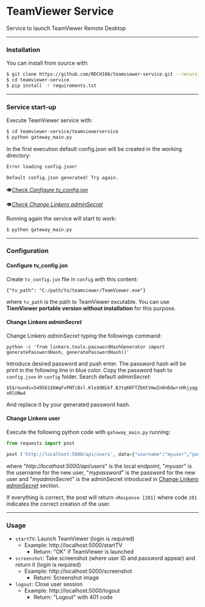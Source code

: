 # TeamViewer Service

Service to launch TeamViewer Remote Desktop

---------------------

### Installation

You can install from source with:

``` bash
$ git clone https://github.com/RDCH106/teamviewer-service.git --recursive
$ cd teamviewer-service
$ pip install -r requirements.txt
```

---------------------

### Service start-up

Execute TeamViewer service with:

``` bash
$ cd teamviewer-service/teamviewerservice
$ python gateway_main.py
```

In the first execution default config.json will be created in the working directory:

``` bash
Error loading config.json!

Default config.json generated! Try again.
```

👁️[*Check Configure tv_config.jon*](#configure-tv_configjon)

👁️[*Check Change Linkero adminSecret*](#change-linkero-adminsecret)

Running again the service will start to work:

``` bash
$ python gateway_main.py
```

---------------------

### Configuration

#### Configure tv_config.jon

Create `tv_config.jon` file in `config` with this content:

```
{"tv_path": "C:/path/to/teamviewer/TeamViewer.exe"}
```

where `tv_path` is the path to TeamViewer excutable. You can use **TiemViewer portable version without installation** for this purpose.

#### Change Linkero *adminSecret*

Change Linkero *adminSecret* typing the followings command:

```
python -c 'from linkero.tools.passwordHashGenerator import generatePasswordHash; generatePasswordHash()'
```

Introduce desired password and push enter. The password hash will be print in the following line in blue color. Copy the password hash to `config.json` in `config` folder. Search default *adminSecret*:

`$5$rounds=549561$kWqFvPNTcBsl.Kle$ONikf.BJtqKKFTZbUtVmwZn0nDdwrsHhjyqgxRlUNw4`

And replace it by your generated password hash.

#### Change Linkero user

Execute the following python code with `gateway_main.py` running:

```py
from requests import post

post ('http://localhost:5000/api/users', data={"username":"myuser","password":"mypassword","secret":"myadminSecret"})
```

where "*http://localhost:5000/api/users*" is the local endpoint, "*myuser*" is the username for the new user, "*mypassword*" is the password for the new user and "*myadminSecret*" is the adminSecret introduced in [Change Linkero *adminSecret*](#change-linkero-adminsecret) section.

If everything is correct, the post will return `<Response [201]` where code `201` indicates the correct creation of the user.

---------------------

### Usage

- `startTV`: Launch TeamViewer (login is required)
  + Example: http://localhost:5000/startTV
    - Return: "OK" if TeamViewer is launched 
- `screenshot`: Take screenshot (where user ID and password appear) and return it (login is required) 
  + Example: http://localhost:5000/screenshot
    - Return: Screenshot image
- `logout`: Close user session
  + Example: http://localhost:5000/logout
    - Return: "Logout" with 401 code
